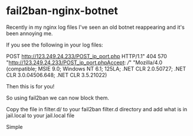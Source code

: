 # fail2ban-nginx-botnet

Recently in my nginx log files I've seen an old botnet reappearing and it's been annoying me.

If you see the following in your log files:

POST http://123.249.24.233/POST_ip_port.php HTTP/1.1" 404 570 "http://123.249.24.233/POST_ip_port.phpAccept: */*" "Mozilla/4.0 (compatible; MSIE 9.0; Windows NT 6.1; 125LA; .NET CLR 2.0.50727; .NET CLR 3.0.04506.648; .NET CLR 3.5.21022)

Then this is for you!

So using fail2ban we can now block them.

Copy the file in filter.d/ to your fail2ban filter.d directory and add what is in jail.local to your jail.local file

Simple
